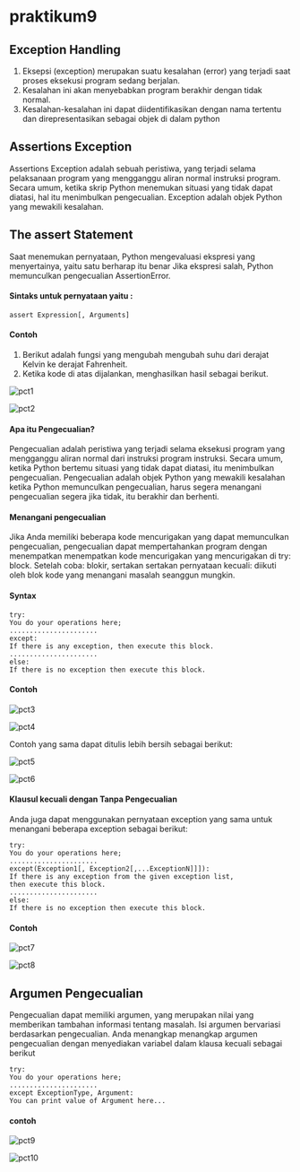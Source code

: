 # praktikum9
## Exception Handling
1. Eksepsi (exception) merupakan suatu kesalahan (error) yang terjadi saat proses eksekusi program sedang berjalan.
2. Kesalahan ini akan menyebabkan program berakhir dengan tidak normal. 
3. Kesalahan-kesalahan ini dapat diidentifikasikan dengan nama tertentu dan direpresentasikan sebagai objek di dalam python

## Assertions Exception
Assertions Exception adalah sebuah peristiwa, yang terjadi selama pelaksanaan program yang mengganggu aliran normal instruksi program. Secara umum, ketika skrip Python menemukan situasi yang tidak dapat diatasi, hal itu menimbulkan pengecualian. Exception adalah objek Python yang mewakili kesalahan.

## The assert Statement
Saat menemukan pernyataan, Python mengevaluasi ekspresi yang menyertainya, yaitu satu berharap itu benar Jika ekspresi salah, Python memunculkan pengecualian AssertionError.
#### Sintaks untuk pernyataan yaitu :
```
assert Expression[, Arguments]
```
#### Contoh
1. Berikut adalah fungsi yang mengubah mengubah suhu dari derajat Kelvin ke derajat Fahrenheit.
2. Ketika kode di atas dijalankan, menghasilkan hasil sebagai berikut.

![pct1](https://user-images.githubusercontent.com/115356128/208431343-15325338-ea09-41f4-a981-7a337ca2d573.png)

![pct2](https://user-images.githubusercontent.com/115356128/208431421-80dd4de4-d821-4320-aad9-46162b637311.png)

#### Apa itu Pengecualian?
Pengecualian adalah peristiwa yang terjadi selama eksekusi program yang mengganggu aliran normal dari instruksi program instruksi. Secara umum, ketika Python bertemu situasi yang tidak dapat diatasi, itu menimbulkan pengecualian. Pengecualian adalah objek Python yang mewakili kesalahan ketika Python memunculkan pengecualian, harus segera menangani pengecualian segera jika tidak, itu berakhir dan berhenti.

#### Menangani pengecualian
Jika Anda memiliki beberapa kode mencurigakan yang dapat memunculkan pengecualian, pengecualian dapat mempertahankan program dengan menempatkan menempatkan kode mencurigakan yang mencurigakan di try: block. Setelah coba: blokir, sertakan sertakan pernyataan kecuali: diikuti oleh blok kode yang menangani masalah seanggun mungkin.

#### Syntax
```
try:
You do your operations here;
......................
except:
If there is any exception, then execute this block.
......................
else:
If there is no exception then execute this block.
```

#### Contoh 
![pct3](https://user-images.githubusercontent.com/115356128/208433108-af9c7276-f872-4997-a3bb-d12204321d8f.png)

![pct4](https://user-images.githubusercontent.com/115356128/208433413-07d9a545-32ff-4b8e-a0a4-b65b7158a9cf.png)

  Contoh yang sama dapat ditulis lebih bersih sebagai berikut: 

![pct5](https://user-images.githubusercontent.com/115356128/208433836-66651c20-432a-4ffb-aac8-aae357c53b18.png)

![pct6](https://user-images.githubusercontent.com/115356128/208433851-89648a7a-043a-408f-8566-4091fad0cb20.png)

#### Klausul kecuali dengan Tanpa Pengecualian

  Anda juga dapat menggunakan pernyataan exception yang sama untuk menangani beberapa exception sebagai berikut:
```
try:
You do your operations here;
......................
except(Exception1[, Exception2[,...ExceptionN]]]):
If there is any exception from the given exception list,
then execute this block.
......................
else:
If there is no exception then execute this block.
```
#### Contoh
![pct7](https://user-images.githubusercontent.com/115356128/208434582-59c72b35-a5f5-4b7e-a68a-dcb02498d858.png)

![pct8](https://user-images.githubusercontent.com/115356128/208434603-9e3660a0-a044-437d-aff1-e805c271051b.png)

## Argumen Pengecualian
Pengecualian dapat memiliki argumen, yang merupakan nilai yang memberikan tambahan informasi tentang masalah. Isi argumen bervariasi berdasarkan pengecualian. Anda menangkap menangkap argumen pengecualian dengan menyediakan variabel dalam klausa kecuali sebagai berikut
```
try:
You do your operations here;
......................
except ExceptionType, Argument:
You can print value of Argument here...
```
#### contoh 
![pct9](https://user-images.githubusercontent.com/115356128/208436116-ff9530c4-47e7-4d9c-a6bd-c48961b96bc7.png)

![pct10](https://user-images.githubusercontent.com/115356128/208436147-4609546d-ca7f-4524-ad97-63c029675246.png)






















